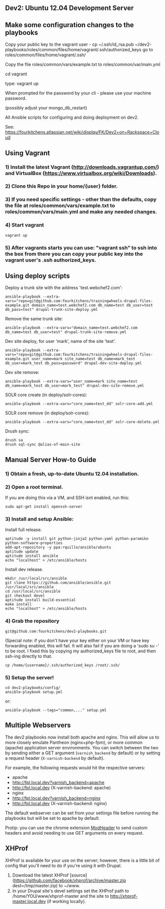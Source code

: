 Dev2: Ubuntu 12.04 Development Server
-------------------------------------


Make some configuration changes to the playbooks
--
Copy your public key to the vagrant user -
cp ~/.ssh/id_rsa.pub ~/dev2-playbooks/roles/common/files/home/vagrant/.ssh/authorized_keys
go to roles/common/files/home/vagrant/.ssh/

Copy the file roles/common/vars/example.txt to roles/common/var/main.yml

cd vagrant

type: vagrant up

When prompted for the password by your cli - please use your machine password.

(possibly adjust your mongo_db_restart)

All Ansible scripts for configuring and doing deployment on dev2.

See: https://fourkitchens.atlassian.net/wiki/display/FK/Dev2+on+Rackspace+Cloud

## Using Vagrant

### 1) Install the latest Vagrant (http://downloads.vagrantup.com/) and VirtualBox (https://www.virtualbox.org/wiki/Downloads).

### 2) Clone this Repo in your home/{user} folder.

### 3) If you need specific settings - other than the defaults, copy the file at roles/common/vars/example.txt to roles/common/vars/main.yml and make any needed changes.

### 4) Start vagrant

    vagrant up

### 5) After vagrants starts you can use: "vagrant ssh" to ssh into the box from there you can copy your public key into the vagrant user's .ssh authorized_keys.

## Using deploy scripts

Deploy a trunk site with the address 'test.webchef2.com':

    ansible-playbook --extra-vars="repo=git@github.com:fourkitchens/trainingwheels-drupal-files-example.git domain_name=test.webchef2.com db_name=test db_user=test db_pass=test" drupal-trunk-site-deploy.yml

Remove the same trunk site:

    ansible-playbook --extra-vars="domain_name=test.webchef2.com db_name=test db_user=test" drupal-trunk-site-remove.yml

Dev site deploy, for user 'mark', name of the site 'test'.

    ansible-playbook --extra-vars="repo=git@github.com:fourkitchens/trainingwheels-drupal-files-example.git user_name=mark site_name=test db_name=mark_test db_user=mark_test db_pass=password" drupal-dev-site-deploy.yml

Dev site remove:

    ansible-playbook --extra-vars="user_name=mark site_name=test db_name=mark_test db_user=mark_test" drupal-dev-site-remove.yml


SOLR core create (in deploy/solr-cores):

    ansible-playbook --extra-vars="core_name=test_dd" solr-core-add.yml

SOLR core remove (in deploy/solr-cores):

    ansible-playbook --extra-vars="core_name=test_dd" solr-core-delete.yml

Drush sync:

    drush sa
    drush sql-sync @alias-of-main-site

## Manual Server How-to Guide

### 1) Obtain a fresh, up-to-date Ubuntu 12.04 installation.

### 2) Open a root terminal.

If you are doing this via a VM, and SSH isnt enabled, run this:

    sudo apt-get install openssh-server

### 3) Install and setup Ansible:

Install full release.

```
aptitude -y install git python-jinja2 python-yaml python-paramiko python-software-properties
add-apt-repository -y ppa:rquillo/ansible/ubuntu
aptitude update
aptitude install ansible
echo "localhost" > /etc/ansible/hosts
```

Install dev release.
```
mkdir /usr/local/src/ansible
git clone https://github.com/ansible/ansible.git /usr/local/src/ansible
cd /usr/local/src/ansible
git checkout devel
aptitude install build-essential
make install
echo "localhost" > /etc/ansible/hosts
```

### 4) Grab the repository

    git@github.com:fourkitchens/dev2-playbooks.git

(Special note: if you don't have your key either on your VM or have key forwarding enabled, this will fail. It will also fail if you are doing a 'sudo su -' to be root. I fixed this by copying my authorized_keys file to root, and then ssh-ing directly to that.

    cp /home/{username}/.ssh/authorized_keys /root/.ssh/


### 5) Setup the server!

    cd dev2-playbooks/config/
    ansible-playbook setup.yml

or:

    ansible-playbook --tags="common,..." setup.yml

## Multiple Webservers

The dev2 playbooks now install both apache and nginx. This will allow us to more closely emulate Pantheon (nginx+php-fpm), or more common (apache) application server environments. You can switch between the two by sending either a GET argument (```varnish_backend``` by default) or by setting a request header (```X-varnish-backend``` by default).

For example, the following requests would hit the respective servers:

* apache
 * http://fpl.local.dev?varnish_backend=apache
 * http://fpl.local.dev (X-varnish-backend: apache)
* nginx
 * http://fpl.local.dev?varnish_backend=nginx
 * http://fpl.local.dev (X-varnish-backend: nginx)

The default webserver can be set from your settings file before running the playbooks but will be set to apache by default.

Protip: you can use the chrome extension [ModHeader](https://chrome.google.com/webstore/detail/modheader/idgpnmonknjnojddfkpgkljpfnnfcklj) to send custom headers and avoid needing to use GET arguments on every request.

## XHProf

XHProf is available for your use on the server; however, there is a little bit of config that
you'll need to do if you're using it with Drupal.

1. Download the latest XHProf [source](https://github.com/facebook/xhprof/archive/master.zip dest=/tmp/master.zip) to ~/www.
1. In your Drupal site's devel settings set the XHProf path to /home/YOU/www/xhprof-master and the
site to http://xhprof-master.local.dev (if working locally).

